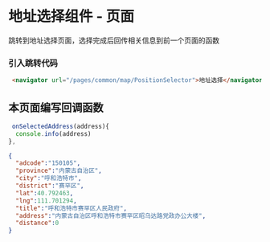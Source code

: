 # 地址选择组件 - 页面
跳转到地址选择页面，选择完成后回传相关信息到前一个页面的函数
### 引入跳转代码

```html
 <navigator url="/pages/common/map/PositionSelector">地址选择</navigator>
```

## 本页面编写回调函数
```javascript
 onSelectedAddress(address){
  console.info(address)
},
```
```json
{
  "adcode":"150105",
  "province":"内蒙古自治区",
  "city":"呼和浩特市",
  "district":"赛罕区",
  "lat":40.792463,
  "lng":111.701294,
  "title":"呼和浩特市赛罕区人民政府",
  "address":"内蒙古自治区呼和浩特市赛罕区昭乌达路党政办公大楼",
  "distance":0
}
```
